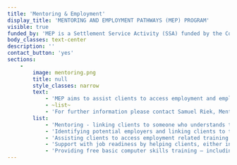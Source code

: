 ```yaml
---
title: 'Mentoring & Employment'
display_title: 'MENTORING AND EMPLOYMENT PATHWAYS (MEP) PROGRAM'
visible: true
funded_by: 'MEP is a Settlement Service Activity (SSA) funded by the Commonwealth Government through the Department of Social Services.'
body_classes: text-center
description: ''
contact_button: 'yes'
sections:
    -
        image: mentoring.png
        title: null
        style_classes: narrow
        text:
            - 'MEP aims to assist clients to access employment and employment programs aimed at preparing clients for the Australian labour market. Clients must be SSA eligible, meaning they have a humanitarian background, have permanent residence status, and have been in Australia less than 5 years. The program uses a range of strategies to support clients including:'
            - ~list~
            - 'For further information please contact Samuel Riek, Mentoring and Employment Coordinator, on (08) 9345 5755.'
        list:
            - 'Mentoring - linking clients to someone who understands the Australian labour market and workplace and can provide direct advice and support.'
            - 'Identifying potential employers and linking clients to them.'
            - 'Assisting clients to access employment related training.'
            - 'Support with job readiness by helping clients, either individually or through workshops, to prepare resumes; write cover letters; understand selection criteria and how to respond; learn about Australian workplace culture; job search techniques; and enhancing interview performance.'
            - 'Providing free basic computer skills training – including how to look for jobs on line.'
---
```


